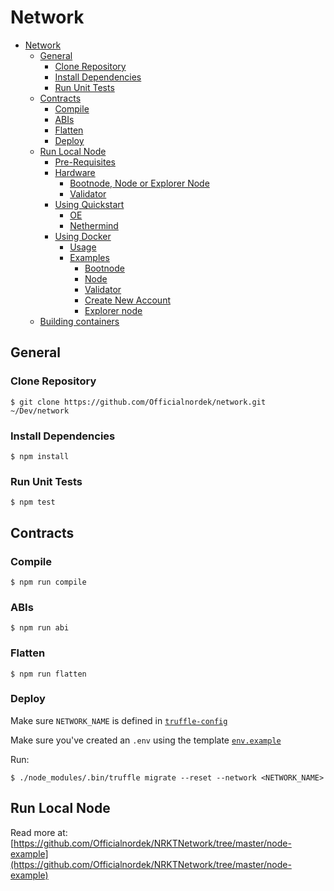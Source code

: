 # Network

- [Network](#network)
  - [General](#general)
    - [Clone Repository](#clone-repository)
    - [Install Dependencies](#install-dependencies)
    - [Run Unit Tests](#run-unit-tests)
  - [Contracts](#contracts)
    - [Compile](#compile)
    - [ABIs](#abis)
    - [Flatten](#flatten)
    - [Deploy](#deploy)
  - [Run Local Node](#run-local-node)
    - [Pre-Requisites](#pre-requisites)
    - [Hardware](#hardware)
        - [Bootnode, Node or Explorer Node](#bootnode-node-or-explorer-node)
        - [Validator](#validator)
    - [Using Quickstart](#using-quickstart)
      - [OE](#oe)
      - [Nethermind](#nethermind)
    - [Using Docker](#using-docker)
      - [Usage](#usage)
      - [Examples](#examples)
        - [Bootnode](#bootnode)
        - [Node](#node)
        - [Validator](#validator-1)
        - [Create New Account](#create-new-account)
        - [Explorer node](#explorer-node)
  - [Building containers](#building-containers)

## General
### Clone Repository
```
$ git clone https://github.com/Officialnordek/network.git ~/Dev/network
```

### Install Dependencies
```
$ npm install
```

### Run Unit Tests
```
$ npm test
```

## Contracts
### Compile
```
$ npm run compile
```

### ABIs
```
$ npm run abi
```

### Flatten
```
$ npm run flatten
```

### Deploy
Make sure `NETWORK_NAME` is defined in [`truffle-config`](https://github.com/Officialnordek/network/blob/master/truffle-config.js)

Make sure you've created an `.env` using the template [`env.example`](https://github.com/Officialnordek/network/blob/master/.env.example)

Run:

```
$ ./node_modules/.bin/truffle migrate --reset --network <NETWORK_NAME>
```

## Run Local Node

Read more at: [https://github.com/Officialnordek/NRKTNetwork/tree/master/node-example](https://github.com/Officialnordek/NRKTNetwork/tree/master/node-example)